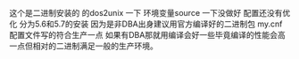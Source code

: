 这个是二进制安装的  的dos2unix 一下  环境变量source 一下没做好  配置还没有优化
分为5.6和5.7的安装  因为是非DBA出身建议用官方编译好的二进制包   my.cnf 配置文件写的符合生产一点 如果有DBA那就用编译会好一些毕竟编译的性能会高一点但相对的二进制满足一般的生产环境。
